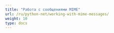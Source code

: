 ```yaml
---
title: "Работа с сообщениями MIME"
url: /ru/python-net/working-with-mime-messages/
weight: 10
type: docs
---
```



